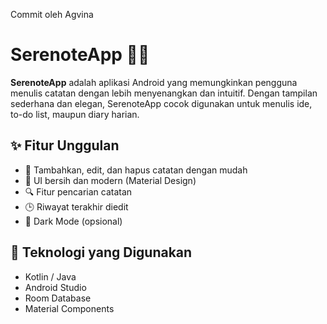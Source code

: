 ﻿Commit oleh Agvina
# SerenoteApp 🎵📝

**SerenoteApp** adalah aplikasi Android yang memungkinkan pengguna menulis catatan dengan lebih menyenangkan dan intuitif. Dengan tampilan sederhana dan elegan, SerenoteApp cocok digunakan untuk menulis ide, to-do list, maupun diary harian.

## ✨ Fitur Unggulan

- 📌 Tambahkan, edit, dan hapus catatan dengan mudah
- 🎨 UI bersih dan modern (Material Design)
- 🔍 Fitur pencarian catatan
- 🕒 Riwayat terakhir diedit
- 🌙 Dark Mode (opsional)

## 🚀 Teknologi yang Digunakan

- Kotlin / Java
- Android Studio
- Room Database
- Material Components
